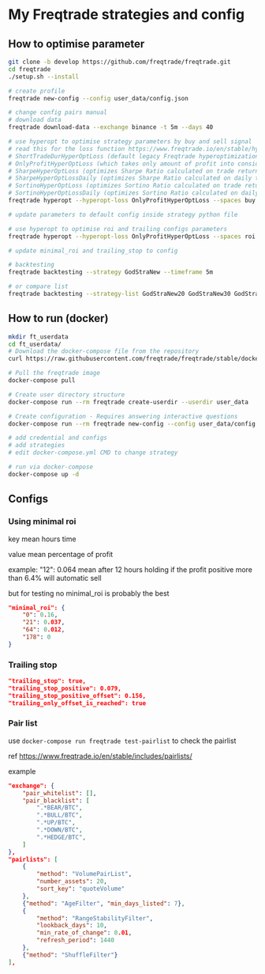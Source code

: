 # My Freqtrade strategies and config

## How to optimise parameter

```bash
git clone -b develop https://github.com/freqtrade/freqtrade.git
cd freqtrade
./setup.sh --install

# create profile
freqtrade new-config --config user_data/config.json

# change config pairs manual
# download data
freqtrade download-data --exchange binance -t 5m --days 40

# use hyperopt to optimise strategy parameters by buy and sell signal
# read this for the loss function https://www.freqtrade.io/en/stable/hyperopt/#loss-functions
# ShortTradeDurHyperOptLoss (default legacy Freqtrade hyperoptimization loss function) - Mostly for short trade duration and avoiding losses.
# OnlyProfitHyperOptLoss (which takes only amount of profit into consideration)
# SharpeHyperOptLoss (optimizes Sharpe Ratio calculated on trade returns relative to standard deviation)
# SharpeHyperOptLossDaily (optimizes Sharpe Ratio calculated on daily trade returns relative to standard deviation)
# SortinoHyperOptLoss (optimizes Sortino Ratio calculated on trade returns relative to downside standard deviation)
# SortinoHyperOptLossDaily (optimizes Sortino Ratio calculated on daily trade returns relative to downside standard deviation)
freqtrade hyperopt --hyperopt-loss OnlyProfitHyperOptLoss --spaces buy sell --timerange 20200602-20210602 --timeframe 5m --strategy GodStra_All_Indicator

# update parameters to default config inside strategy python file

# use hyperopt to optimise roi and trailing configs parameters
freqtrade hyperopt --hyperopt-loss OnlyProfitHyperOptLoss --spaces roi trailing --timerange 20200602-20210602 --timeframe 5m --strategy GodStra_All_Indicator

# update minimal_roi and trailing_stop to config

# backtesting
freqtrade backtesting --strategy GodStraNew --timeframe 5m

# or compare list
freqtrade backtesting --strategy-list GodStraNew20 GodStraNew30 GodStraNew40 --timeframe 5m
```

## How to run (docker)

```sh
mkdir ft_userdata
cd ft_userdata/
# Download the docker-compose file from the repository
curl https://raw.githubusercontent.com/freqtrade/freqtrade/stable/docker-compose.yml -o docker-compose.yml

# Pull the freqtrade image
docker-compose pull

# Create user directory structure
docker-compose run --rm freqtrade create-userdir --userdir user_data

# Create configuration - Requires answering interactive questions
docker-compose run --rm freqtrade new-config --config user_data/config.json

# add credential and configs
# add strategies
# edit docker-compose.yml CMD to change strategy

# run via docker-compose
docker-compose up -d
```

## Configs

### Using minimal roi

key mean hours time

value mean percentage of profit

example: "12": 0.064 mean after 12 hours holding if the profit positive more than 6.4% will automatic sell

but for testing no minimal_roi is probably the best

```json
"minimal_roi": {
    "0": 0.16,
    "21": 0.037,
    "64": 0.012,
    "178": 0
}
```

### Trailing stop

```json
"trailing_stop": true,
"trailing_stop_positive": 0.079,
"trailing_stop_positive_offset": 0.156,
"trailing_only_offset_is_reached": true
```

### Pair list

use `docker-compose run freqtrade test-pairlist` to check the pairlist

ref <https://www.freqtrade.io/en/stable/includes/pairlists/>

example

```json
"exchange": {
    "pair_whitelist": [],
    "pair_blacklist": [
        ".*BEAR/BTC",
        ".*BULL/BTC",
        ".*UP/BTC",
        ".*DOWN/BTC",
        ".*HEDGE/BTC",
    ]
},
"pairlists": [
    {
        "method": "VolumePairList",
        "number_assets": 20,
        "sort_key": "quoteVolume"
    },
    {"method": "AgeFilter", "min_days_listed": 7},
    {
        "method": "RangeStabilityFilter",
        "lookback_days": 10,
        "min_rate_of_change": 0.01,
        "refresh_period": 1440
    },
    {"method": "ShuffleFilter"}
],
```
